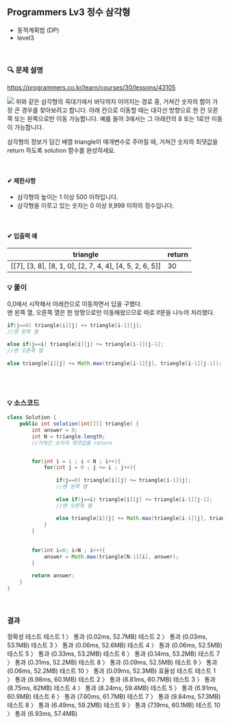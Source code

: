 ## Programmers Lv3 정수 삼각형
- 동적계획법 (DP)
- level3



<br>


### 🔍 문제 설명
https://programmers.co.kr/learn/courses/30/lessons/43105

![](https://images.velog.io/images/jodawooooon/post/8a349d27-3ba5-4205-908c-c658cce0353e/image.png)
위와 같은 삼각형의 꼭대기에서 바닥까지 이어지는 경로 중, 거쳐간 숫자의 합이 가장 큰 경우를 찾아보려고 합니다. 아래 칸으로 이동할 때는 대각선 방향으로 한 칸 오른쪽 또는 왼쪽으로만 이동 가능합니다. 예를 들어 3에서는 그 아래칸의 8 또는 1로만 이동이 가능합니다.

삼각형의 정보가 담긴 배열 triangle이 매개변수로 주어질 때, 거쳐간 숫자의 최댓값을 return 하도록 solution 함수를 완성하세요.

<br>

#### ✔ 제한사항
- 삼각형의 높이는 1 이상 500 이하입니다.
- 삼각형을 이루고 있는 숫자는 0 이상 9,999 이하의 정수입니다.

<br>
 
#### ✔ 입출력 예
| triangle | return | 
|--|--|
|[[7], [3, 8], [8, 1, 0], [2, 7, 4, 4], [4, 5, 2, 6, 5]]	 | 30 |



###  💡 풀이

0,0에서 시작해서 아래칸으로 이동하면서 답을 구했다.  
맨 왼쪽 열, 오른쪽 열은 한 방향으로만 이동해왔으므로 따로 if문을 나누어 처리했다.  

```java
if(j==0) triangle[i][j] += triangle[i-1][j];
//맨 왼쪽 열
                
else if(j==i) triangle[i][j] += triangle[i-1][j-1];
//맨 오른쪽 열
                
else triangle[i][j] += Math.max(triangle[i-1][j], triangle[i-1][j-1]);
```

<br><br>

###  💡 소스코드


```java
class Solution {
    public int solution(int[][] triangle) {
        int answer = 0;
        int N = triangle.length;
        //거쳐간 숫자의 최댓값을 return


        for(int i = 1 ; i < N ; i++){
            for(int j = 0 ; j <= i ; j++){
                
                if(j==0) triangle[i][j] += triangle[i-1][j];
                //맨 왼쪽 열
                
                else if(j==i) triangle[i][j] += triangle[i-1][j-1];
                //맨 오른쪽 열
                
                else triangle[i][j] += Math.max(triangle[i-1][j], triangle[i-1][j-1]);
            }
        }
        
        
        for(int i=0; i<N ; i++){
            answer = Math.max(triangle[N-1][i], answer);
        }
        
        return answer;
    }
}
```

<br>

### 결과
정확성  테스트
테스트 1 〉	통과 (0.02ms, 52.7MB)
테스트 2 〉	통과 (0.03ms, 53.1MB)
테스트 3 〉	통과 (0.06ms, 52.6MB)
테스트 4 〉	통과 (0.06ms, 52.5MB)
테스트 5 〉	통과 (0.33ms, 53.2MB)
테스트 6 〉	통과 (0.14ms, 53.2MB)
테스트 7 〉	통과 (0.31ms, 52.2MB)
테스트 8 〉	통과 (0.09ms, 52.5MB)
테스트 9 〉	통과 (0.06ms, 52.2MB)
테스트 10 〉	통과 (0.09ms, 52.3MB)
효율성  테스트
테스트 1 〉	통과 (6.98ms, 60.1MB)
테스트 2 〉	통과 (8.81ms, 60.7MB)
테스트 3 〉	통과 (8.75ms, 62MB)
테스트 4 〉	통과 (8.24ms, 59.4MB)
테스트 5 〉	통과 (6.91ms, 60.9MB)
테스트 6 〉	통과 (7.60ms, 61.7MB)
테스트 7 〉	통과 (9.84ms, 57.3MB)
테스트 8 〉	통과 (6.49ms, 59.2MB)
테스트 9 〉	통과 (7.19ms, 60.1MB)
테스트 10 〉	통과 (6.93ms, 57.4MB)